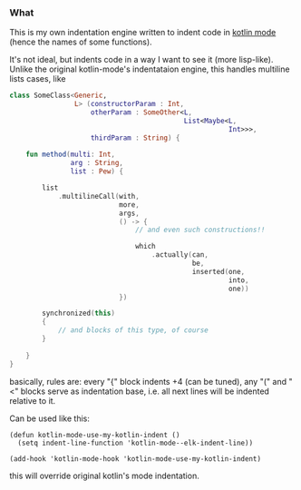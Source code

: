 ### What

This is my own indentation engine written to indent code in [kotlin
mode](https://github.com/Emacs-Kotlin-Mode-Maintainers/kotlin-mode) (hence
the names of some functions).

It's not ideal, but indents code in a way I want to see it (more
lisp-like). Unlike the original kotlin-mode's indentataion engine, this
handles multiline lists cases, like

```kotlin
class SomeClass<Generic,
                L> (constructorParam : Int,
                    otherParam : SomeOther<L,
                                           List<Maybe<L,
                                                      Int>>>,
                    thirdParam : String) {
    
    fun method(multi: Int,
               arg : String,
               list : Pew) {

        list
            .multilineCall(with,
                           more,
                           args,
                           () -> {
                               // and even such constructions!!

                               which
                                   .actually(can,
                                             be,
                                             inserted(one,
                                                      into,
                                                      one))
                           })

        synchronized(this)  
        {
            // and blocks of this type, of course            
        } 
        
    }
}
```

basically, rules are: every "{" block indents +4 (can be tuned), any "("
and "<" blocks serve as indentation base, i.e. all next lines will be
indented relative to it.

Can be used like this:

```emacs-lisp
(defun kotlin-mode-use-my-kotlin-indent ()
  (setq indent-line-function 'kotlin-mode--elk-indent-line))

(add-hook 'kotlin-mode-hook 'kotlin-mode-use-my-kotlin-indent)
```

this will override original kotlin's mode indentation.
